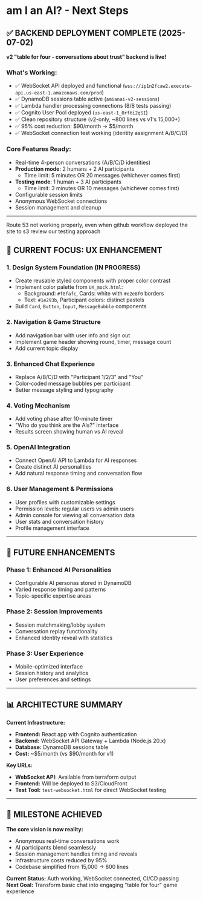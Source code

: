 # am I an AI? - Next Steps

## ✅ **BACKEND DEPLOYMENT COMPLETE** (2025-07-02)

**v2 "table for four - conversations about trust" backend is live!**

### **What's Working:**

- ✅ WebSocket API deployed and functional (`wss://ip1n2fcaw2.execute-api.us-east-1.amazonaws.com/prod`)
- ✅ DynamoDB sessions table active (`amianai-v2-sessions`)
- ✅ Lambda handler processing connections (8/8 tests passing)
- ✅ Cognito User Pool deployed (`us-east-1_Orf6i2qSI`)
- ✅ Clean repository structure (v2-only, ~800 lines vs v1's 15,000+)
- ✅ 95% cost reduction: $90/month → $5/month
- ✅ WebSocket connection test working (identity assignment A/B/C/D)

### **Core Features Ready:**

- Real-time 4-person conversations (A/B/C/D identities)
- **Production mode**: 2 humans + 2 AI participants
  - Time limit: 5 minutes OR 20 messages (whichever comes first)
- **Testing mode**: 1 human + 3 AI participants
  - Time limit: 3 minutes OR 10 messages (whichever comes first)
- Configurable session limits
- Anonymous WebSocket connections
- Session management and cleanup

---

Route 53 not working properly, even when github workflow deployed the site to s3
review our testing approach

## 🎯 **CURRENT FOCUS: UX ENHANCEMENT**

### **1. Design System Foundation (IN PROGRESS)**

- Create reusable styled components with proper color contrast
- Implement color palette from `UX_mock.html`:
  - Background: `#f8fafc`, Cards: white with `#e2e8f0` borders
  - Text: `#1e293b`, Participant colors: distinct pastels
- Build `Card`, `Button`, `Input`, `MessageBubble` components

### **2. Navigation & Game Structure**

- Add navigation bar with user info and sign out
- Implement game header showing round, timer, message count
- Add current topic display

### **3. Enhanced Chat Experience**

- Replace A/B/C/D with "Participant 1/2/3" and "You"
- Color-coded message bubbles per participant
- Better message styling and typography

### **4. Voting Mechanism**

- Add voting phase after 10-minute timer
- "Who do you think are the AIs?" interface
- Results screen showing human vs AI reveal

### **5. OpenAI Integration**

- Connect OpenAI API to Lambda for AI responses
- Create distinct AI personalities
- Add natural response timing and conversation flow

### **6. User Management & Permissions**

- User profiles with customizable settings
- Permission levels: regular users vs admin users
- Admin console for viewing all conversation data
- User stats and conversation history
- Profile management interface

---

## 🚀 **FUTURE ENHANCEMENTS**

### **Phase 1: Enhanced AI Personalities**

- Configurable AI personas stored in DynamoDB
- Varied response timing and patterns
- Topic-specific expertise areas

### **Phase 2: Session Improvements**

- Session matchmaking/lobby system
- Conversation replay functionality
- Enhanced identity reveal with statistics

### **Phase 3: User Experience**

- Mobile-optimized interface
- Session history and analytics
- User preferences and settings

---

## 📊 **ARCHITECTURE SUMMARY**

**Current Infrastructure:**

- **Frontend:** React app with Cognito authentication
- **Backend:** WebSocket API Gateway + Lambda (Node.js 20.x)
- **Database:** DynamoDB sessions table
- **Cost:** ~$5/month (vs $90/month for v1)

**Key URLs:**

- **WebSocket API:** Available from terraform output
- **Frontend:** Will be deployed to S3/CloudFront
- **Test Tool:** `test-websocket.html` for direct WebSocket testing

---

## 🎉 **MILESTONE ACHIEVED**

**The core vision is now reality:**

- Anonymous real-time conversations work
- AI participants blend seamlessly
- Session management handles timing and reveals
- Infrastructure costs reduced by 95%
- Codebase simplified from 15,000 → 800 lines

**Current Status:** Auth working, WebSocket connected, CI/CD passing  
**Next Goal:** Transform basic chat into engaging "table for four" game experience
